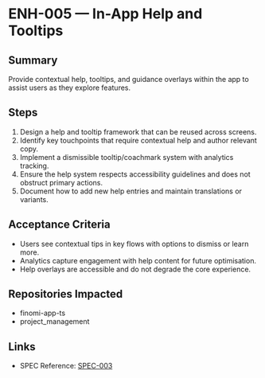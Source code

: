 # ENH-005 — In-App Help and Tooltips

## Summary
Provide contextual help, tooltips, and guidance overlays within the app to assist users as they explore features.

## Steps
1. Design a help and tooltip framework that can be reused across screens.
2. Identify key touchpoints that require contextual help and author relevant copy.
3. Implement a dismissible tooltip/coachmark system with analytics tracking.
4. Ensure the help system respects accessibility guidelines and does not obstruct primary actions.
5. Document how to add new help entries and maintain translations or variants.

## Acceptance Criteria
- Users see contextual tips in key flows with options to dismiss or learn more.
- Analytics capture engagement with help content for future optimisation.
- Help overlays are accessible and do not degrade the core experience.

## Repositories Impacted
- finomi-app-ts
- project_management

## Links
- SPEC Reference: [SPEC-003](../../SPECS/SPEC-003_FRONTEND_IMPLEMENTATION_GUIDE.md)

